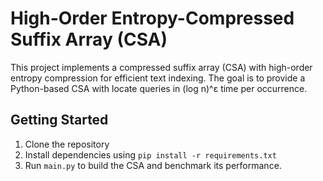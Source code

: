 # High-Order Entropy-Compressed Suffix Array (CSA)

This project implements a compressed suffix array (CSA) with high-order entropy compression for efficient text indexing. The goal is to provide a Python-based CSA with locate queries in (log n)^ε time per occurrence.

## Getting Started
1. Clone the repository
2. Install dependencies using `pip install -r requirements.txt`
3. Run `main.py` to build the CSA and benchmark its performance.
